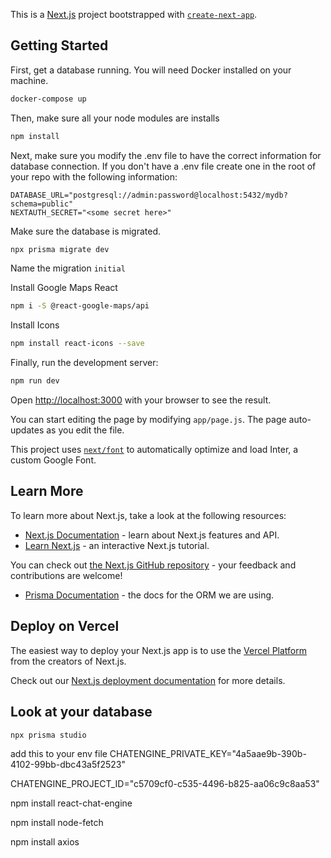 This is a [Next.js](https://nextjs.org/) project bootstrapped with [`create-next-app`](https://github.com/vercel/next.js/tree/canary/packages/create-next-app).

## Getting Started

First, get a database running. You will need Docker installed on your machine. 

```bash
docker-compose up
```

Then, make sure all your node modules are installs

```bash
npm install
```

Next, make sure you modify the .env file to have the correct information for database connection. If you don't have a .env file
create one in the root of your repo with the following information: 

```
DATABASE_URL="postgresql://admin:password@localhost:5432/mydb?schema=public"
NEXTAUTH_SECRET="<some secret here>"
```

Make sure the database is migrated. 

```bash
npx prisma migrate dev
```

Name the migration `initial`

Install Google Maps React

```bash
npm i -S @react-google-maps/api
```

Install Icons

```bash
npm install react-icons --save
```

Finally, run the development server:

```bash
npm run dev
```

Open [http://localhost:3000](http://localhost:3000) with your browser to see the result.

You can start editing the page by modifying `app/page.js`. The page auto-updates as you edit the file.

This project uses [`next/font`](https://nextjs.org/docs/basic-features/font-optimization) to automatically optimize and load Inter, a custom Google Font.

## Learn More

To learn more about Next.js, take a look at the following resources:

- [Next.js Documentation](https://nextjs.org/docs) - learn about Next.js features and API.
- [Learn Next.js](https://nextjs.org/learn) - an interactive Next.js tutorial.

You can check out [the Next.js GitHub repository](https://github.com/vercel/next.js/) - your feedback and contributions are welcome!

- [Prisma Documentation](https://www.prisma.io/docs/getting-started) - the docs for the ORM we are using. 

## Deploy on Vercel

The easiest way to deploy your Next.js app is to use the [Vercel Platform](https://vercel.com/new?utm_medium=default-template&filter=next.js&utm_source=create-next-app&utm_campaign=create-next-app-readme) from the creators of Next.js.

Check out our [Next.js deployment documentation](https://nextjs.org/docs/deployment) for more details.

## Look at your database

```bash
npx prisma studio
```

add this to your env file 
CHATENGINE_PRIVATE_KEY="4a5aae9b-390b-4102-99bb-dbc43a5f2523"

CHATENGINE_PROJECT_ID="c5709cf0-c535-4496-b825-aa06c9c8aa53"

npm install react-chat-engine

npm install node-fetch

npm install axios


